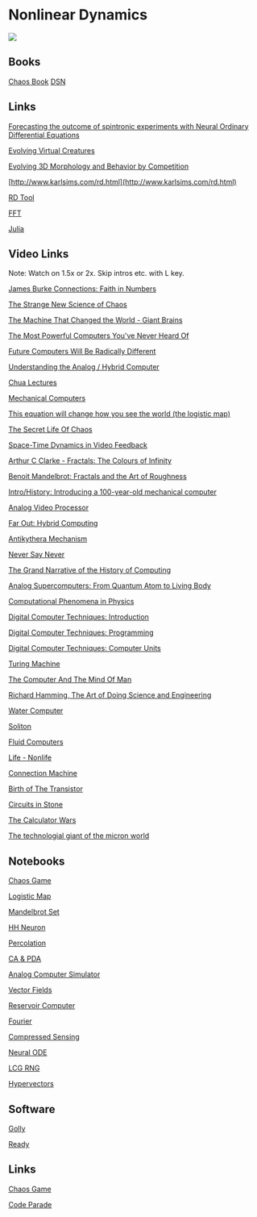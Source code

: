 # Nonlinear Dynamics

<img src='https://assets.rbl.ms/25584499/origin.jpg'>

## Books

[Chaos Book](https://github.com/williamedwardhahn/Nonlinear_Dynamics/blob/main/Chaos.pdf)
[DSN](https://www.izhikevich.org/publications/dsn.pdf)

## Links

[Forecasting the outcome of spintronic experiments with Neural Ordinary Differential Equations](https://www.nature.com/articles/s41467-022-28571-7)

[Evolving Virtual Creatures](https://www.karlsims.com/papers/siggraph94.pdf)

[Evolving 3D Morphology and Behavior by Competition](https://www.karlsims.com/papers/alife94.pdf)

[http://www.karlsims.com/rd.html](http://www.karlsims.com/rd.html)

[RD Tool](https://www.karlsims.com/rdtool.html)

[FFT](https://www.karlsims.com/fft.html)

[Julia](https://www.karlsims.com/julia.html)

## Video Links

Note: Watch on 1.5x or 2x. Skip intros etc. with L key.

<a href="https://www.youtube.com/watch?v=z6yL0_sDnX0">James Burke Connections: Faith in Numbers</a>

[The Strange New Science of Chaos](https://www.youtube.com/watch?v=wdrO0Nwztrg)

[The Machine That Changed the World - Giant Brains](https://www.youtube.com/watch?v=hayi9AsDXDo)

[The Most Powerful Computers You've Never Heard Of](https://www.youtube.com/watch?v=IgF3OX8nT0w) 

[Future Computers Will Be Radically Different](https://www.youtube.com/watch?v=GVsUOuSjvcg)

[Understanding the Analog / Hybrid Computer](https://www.youtube.com/watch?v=Ys7v7lnLgbM)

[Chua Lectures](https://www.youtube.com/watch?v=B9Z2Ktacd4s&list=PLWIjtByUJvcvT3IgfDyej4yEpLgyAn2L9)

[Mechanical Computers](https://www.youtube.com/watch?v=s1i-dnAH9Y4)

[This equation will change how you see the world (the logistic map)](https://www.youtube.com/watch?v=ovJcsL7vyrk)

[The Secret Life Of Chaos](https://www.dailymotion.com/video/xv1j0n)

[Space-Time Dynamics in Video Feedback](https://www.youtube.com/watch?v=B4Kn3djJMCE)

[Arthur C Clarke - Fractals: The Colours of Infinity](https://www.youtube.com/watch?v=DyeR19m8gGk&list=PLWmIsQcAzRkqmWnt75z5YGhSe3GuhQGjN&index=16)

[Benoit Mandelbrot: Fractals and the Art of Roughness
](https://www.youtube.com/watch?v=ay8OMOsf6AQ&list=PLWmIsQcAzRkqmWnt75z5YGhSe3GuhQGjN&index=33)

[Intro/History: Introducing a 100-year-old mechanical computer](https://www.youtube.com/watch?v=NAsM30MAHLg&list=PL0INsTTU1k2UYO9Mck-i5HNqGNW5AeEwq&index=1&t=29s)

[Analog Video Processor](https://www.youtube.com/watch?v=0wxc3mKqKTk)

[Far Out: Hybrid Computing](https://www.youtube.com/watch?v=njp0ABKwrXA)

<a href="https://www.youtube.com/watch?v=qqlJ50zDgeA">Antikythera Mechanism</a>

[Never Say Never](https://www.youtube.com/watch?v=FvXwVZPOoBI)

[The Grand Narrative of the History of Computing](https://www.youtube.com/watch?v=njwQgz63rIs)

[Analog Supercomputers: From Quantum Atom to Living Body](https://www.youtube.com/watch?v=ZycidN_GYo0)

[Computational Phenomena in Physics](https://www.youtube.com/watch?v=hJibtaTmLtU)

<a href="https://techchannel.att.com/play-video.cfm/2012/8/22/AT&T-Archives-Digital-Computer-Techniques">Digital Computer Techniques: Introduction
</a>

<a href="https://techchannel.att.com/playvideo/2012/11/19/AT&T-Archives-Digital-Computer-Techniques-Programming">Digital Computer Techniques: Programming</a>

<a href="https://techchannel.att.com/play-video.cfm/2012/11/21/at&t-archives-digital-computer-techniques-computer-units">Digital Computer Techniques: Computer Units</a>

<a href="https://www.youtube.com/watch?v=E3keLeMwfHY">Turing Machine</a>

[The Computer And The Mind Of Man](https://youtube.com/playlist?list=PLWmIsQcAzRkqlJjLxg888istjDaCjW_IJ)

[Richard Hamming, The Art of Doing Science and Engineering](https://youtube.com/playlist?list=PL2FF649D0C4407B30)

[Water Computer](https://www.youtube.com/watch?v=nmxV0FtsOnc)

[Soliton](https://en.wikipedia.org/wiki/Soliton_model_in_neuroscience#:~:text=The%20soliton%20hypothesis%20in%20neuroscience,theory%20of%20nerve%20pulse%20propagation.)

[Fluid Computers](https://arxiv.org/pdf/1811.09989.pdf)

[Life - Nonlife](https://www.ted.com/talks/martin_hanczyc_the_line_between_life_and_not_life?language=en)

[Connection Machine](https://www.youtube.com/watch?v=IjmostrFetg&list=PLWmIsQcAzRkqo1PebLbdm6o9qRAy8mvD2)

[Birth of The Transistor](https://www.youtube.com/watch?v=ihkRwArnc1k)

[Circuits in Stone](https://www.youtube.com/watch?v=uGRNXmWng3M)

[The Calculator Wars](https://www.youtube.com/watch?v=ansXGewduN4)

[The technologial giant of the micron world](https://www.youtube.com/watch?v=G40YwOg0_B8)



## Notebooks

[Chaos Game](https://colab.research.google.com/drive/11ljbmmUp6uvikRybdkv9gtQ0HaiTpmHz?usp=sharing)

[Logistic Map](https://colab.research.google.com/drive/1AXvr15Nul4g9yTho3mykB5u6QOyY9TF3?usp=sharing)

[Mandelbrot Set](https://colab.research.google.com/drive/1oPxGp0FM8leTyp2yX7bmyCwgqNhRxFRt?usp=sharing)

[HH Neuron](https://colab.research.google.com/drive/1P_U_JLbODVt9tcxwNCgut6jTovYQbBhN?usp=sharing)

[Percolation](https://colab.research.google.com/drive/17l95Cv1nOLSGCVUYgNW-qL9lKJ1Cb4dB?usp=sharing)

[CA & PDA](https://colab.research.google.com/drive/1AQj7OpQ0k8NVG9iSBO9ve0FPlGvhRND6?usp=sharing)

[Analog Computer Simulator](https://colab.research.google.com/drive/1PJxiK3mdU8lSCYjEFsU7zrl9yXPMEDvM?usp=sharing)

[Vector Fields](https://colab.research.google.com/drive/1goRa20K85zy6MD_EC4Hb3zZ9v97X8eK7?usp=sharing)

[Reservoir Computer](https://colab.research.google.com/drive/1Npy7TXzsS9qRWOM1s0ppdEzvyACA-VVx?usp=sharing)

[Fourier](https://colab.research.google.com/drive/1A9ZasCSCDB0GryWxQVKiWqozbgbxIqGA?usp=sharing)

[Compressed Sensing](https://colab.research.google.com/drive/1_8u7TFQSJr2fspO1M-8uHUL03vYfu2y8?usp=sharing)

[Neural ODE](https://colab.research.google.com/drive/1NP4KbDT5L150Az3hGg1_Yg_xc_cQcX7Y?usp=sharing)

[LCG RNG](https://colab.research.google.com/drive/1_aEnPAjkPaTy6JDPaf_I5TA-RMYNFv9v?usp=sharing)

<!--
[Pytorch Linear](https://colab.research.google.com/drive/12kqspkA8OTwX4Vcv8FCsEKx9mrwm6wV-?usp=sharing)
-->

[Hypervectors](https://neuroscience.berkeley.edu/wp-content/uploads/2016/05/Pentti_Kanerva-NICE2016-slides.pdf)

## Software

[Golly](http://golly.sourceforge.net/)

[Ready](https://github.com/GollyGang/ready)


## Links
[Chaos Game](https://math.hws.edu/eck/js/chaos-game/CG.html)

[Code Parade](https://www.youtube.com/c/CodeParade/videos)


<!--




https://www.nature.com/articles/482461a

http://dataphys.org/list/


https://github.com/GollyGang





[Hamming Lectures](https://www.youtube.com/watch?v=AD4b-52jtos&list=PL2FF649D0C4407B30)

## Digital

## Analog

[Analog / Hybrid Computer Programming](https://github.com/williamedwardhahn/differentialanalyzer/blob/main/Analog%20and%20Hybrid%20Computer%20Programming.pdf)



[Digital Differential Analyzer](https://en.wikipedia.org/wiki/Digital_differential_analyzer)



[Heron](https://nereus.mech.ntua.gr/Documents/pdf_ps/heron.pdf)

[Pneumatica and Automata](https://ia800209.us.archive.org/8/items/heronsvonalexandhero/heronsvonalexandhero.pdf)

[Differential Analyzer Links](https://github.com/williamedwardhahn/differentialanalyzer)

[F21 Forth Chip](http://www.ultratechnology.com/forml93.html)




<a href="https://en.wikipedia.org/wiki/Jacquard_machine">Jacquard Machine Wiki</a>



<a href="https://docs.google.com/presentation/d/18MdBrNyvkrDmge6TshkISkdTC8iUrcNRomAbgyW7ylg/edit?usp=sharing">OISC</a>

<a href="https://en.wikipedia.org/wiki/Wireworld">Wireworld</a>

<a href="https://github.com/FredericaBernkastel/Hutton32-Computer">Hutton 32 Wireworld</a>

[OISC Machine](https://mpcrlab.github.io/oisc-js/)

[Thinking Forth ](http://thinking-forth.sourceforge.net/)

<a href="https://skilldrick.github.io/easyforth/">Easy Forth</a>

<a href="https://mishaklopukh.github.io/fithlang/">Fith</a>


## Hardware

[Micropython setup on ESP32](https://www.youtube.com/watch?v=Dznz81AbxgQ)

-->
